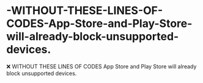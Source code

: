 # -WITHOUT-THESE-LINES-OF-CODES-App-Store-and-Play-Store-will-already-block-unsupported-devices.
❌ WITHOUT THESE  LINES  OF   CODES App Store and Play Store will already block unsupported devices.
